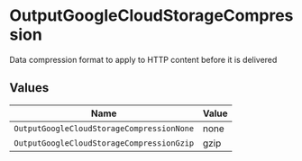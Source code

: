 # OutputGoogleCloudStorageCompression

Data compression format to apply to HTTP content before it is delivered


## Values

| Name                                      | Value                                     |
| ----------------------------------------- | ----------------------------------------- |
| `OutputGoogleCloudStorageCompressionNone` | none                                      |
| `OutputGoogleCloudStorageCompressionGzip` | gzip                                      |